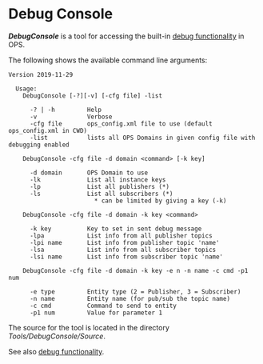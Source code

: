 # Debug Console #
***DebugConsole*** is a tool for accessing the built-in [debug functionality](DebugFunc.md) in OPS.

The following shows the available command line arguments:

```
Version 2019-11-29

  Usage:
    DebugConsole [-?][-v] [-cfg file] -list

      -? | -h         Help
      -v              Verbose
      -cfg file       ops_config.xml file to use (default ops_config.xml in CWD)
      -list           lists all OPS Domains in given config file with debugging enabled

    DebugConsole -cfg file -d domain <command> [-k key]

      -d domain       OPS Domain to use
      -lk             List all instance keys
      -lp             List all publishers (*)
      -ls             List all subscribers (*)
                        * can be limited by giving a key (-k)

    DebugConsole -cfg file -d domain -k key <command>

      -k key          Key to set in sent debug message
      -lpa            List info from all publisher topics
      -lpi name       List info from publisher topic 'name'
      -lsa            List info from all subscriber topics
      -lsi name       List info from subscriber topic 'name'

    DebugConsole -cfg file -d domain -k key -e n -n name -c cmd -p1 num

      -e type         Entity type (2 = Publisher, 3 = Subscriber)
      -n name         Entity name (for pub/sub the topic name)
      -c cmd          Command to send to entity
      -p1 num         Value for parameter 1
```

The source for the tool is located in the directory *Tools/DebugConsole/Source*.

See also [debug functionality](DebugFunc.md).
